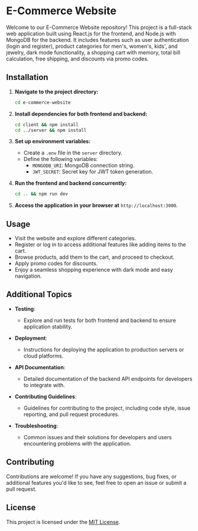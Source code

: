 # E-Commerce Website

Welcome to our E-Commerce Website repository! This project is a full-stack web application built using React.js for the frontend, and Node.js with MongoDB for the backend. It includes features such as user authentication (login and register), product categories for men's, women's, kids', and jewelry, dark mode functionality, a shopping cart with memory, total bill calculation, free shipping, and discounts via promo codes.

## Installation

1. **Navigate to the project directory:**

    ```bash
    cd e-commerce-website
    ```

2. **Install dependencies for both frontend and backend:**

    ```bash
    cd client && npm install
    cd ../server && npm install
    ```

3. **Set up environment variables:**
   - Create a `.env` file in the `server` directory.
   - Define the following variables:
     - `MONGODB_URI`: MongoDB connection string.
     - `JWT_SECRET`: Secret key for JWT token generation.

4. **Run the frontend and backend concurrently:**

    ```bash
    cd .. && npm run dev
    ```

5. **Access the application in your browser at** `http://localhost:3000`.

## Usage

- Visit the website and explore different categories.
- Register or log in to access additional features like adding items to the cart.
- Browse products, add them to the cart, and proceed to checkout.
- Apply promo codes for discounts.
- Enjoy a seamless shopping experience with dark mode and easy navigation.

## Additional Topics

- **Testing**:
  - Explore and run tests for both frontend and backend to ensure application stability.
  
- **Deployment**:
  - Instructions for deploying the application to production servers or cloud platforms.
  
- **API Documentation**:
  - Detailed documentation of the backend API endpoints for developers to integrate with.
  
- **Contributing Guidelines**:
  - Guidelines for contributing to the project, including code style, issue reporting, and pull request procedures.
  
- **Troubleshooting**:
  - Common issues and their solutions for developers and users encountering problems with the application.

## Contributing

Contributions are welcome! If you have any suggestions, bug fixes, or additional features you'd like to see, feel free to open an issue or submit a pull request.

## License

This project is licensed under the [MIT License](LICENSE).
